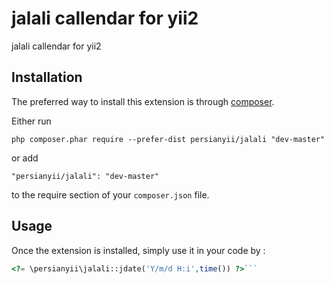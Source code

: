 jalali callendar for yii2
=========================
jalali callendar for yii2

Installation
------------

The preferred way to install this extension is through [composer](http://getcomposer.org/download/).

Either run

```
php composer.phar require --prefer-dist persianyii/jalali "dev-master"
```

or add

```
"persianyii/jalali": "dev-master"
```

to the require section of your `composer.json` file.


Usage
-----

Once the extension is installed, simply use it in your code by  :

```php
<?= \persianyii\jalali::jdate('Y/m/d H:i',time()) ?>```
